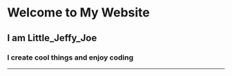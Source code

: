 # Welcome to My Website

## I am Little\_Jeffy\_Joe

### I create cool things and enjoy coding

___

